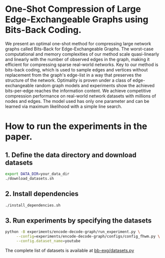 # One-Shot Compression of Large Edge-Exchangeable Graphs using Bits-Back Coding.

We present an optimal one-shot method for compressing large network graphs called Bits-Back for Edge-Exchangeable Graphs. The worst-case computational and memory complexities of our method scale quasi-linearly and linearly with the number of observed edges in the graph, making it efficient for compressing sparse real-world networks. Key to our method is bits-back coding, which is used to sample edges and vertices without replacement from the graph's edge-list in a way that preserves the structure of the network. Optimality is proven under a class of edge-exchangeable random graph models and experiments show the achieved bits-per-edge reaches the information content. We achieve competitive compression performance on real-world network datasets with millions of nodes and edges. The model used has only one parameter and can be learned via maximum likelihood with a simple line search.

# How to run the experiments in the paper.

## 1. Define the data directory and download datasets
```bash
export DATA_DIR=your_data_dir
./download_datasets.sh
```

## 2. Install dependencies
```bash
./install_dependencies.sh
```

## 3. Run experiments by specifying the datasets
```bash
python -B experiments/encode-decode-graph/run_experiment.py \
     --config=experiments/encode-decode-graph/configs/config_fhwm.py \
     --config.dataset_name=youtube
```

The complete list of datasets is available at [bb-exg/datasets.py](https://github.com/BB-EXG/bb-exg/blob/dev/bbexg/datasets.py#L11-L21)
